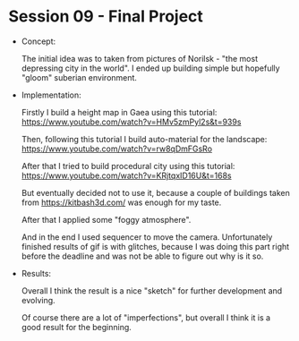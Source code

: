 # Session 09 - Final Project



- Concept:

  The initial idea was to taken from pictures of Norilsk - "the most depressing city in the world". I ended up building simple but hopefully "gloom" suberian environment.

- Implementation:

  Firstly I build a height map in Gaea using this tutorial: https://www.youtube.com/watch?v=HMv5zmPyl2s&t=939s

  Then, following this tutorial I build auto-material for the landscape: https://www.youtube.com/watch?v=rw8qDmFGsRo

  After that I tried to build procedural city using this tutorial: https://www.youtube.com/watch?v=KRjtqxID16U&t=168s

  But eventually decided not to use it, because a couple of buildings taken from https://kitbash3d.com/ was enough for my taste.

  After that I applied some "foggy atmosphere".

  And in the end I used sequencer to move the camera. Unfortunately finished results of gif is with glitches, because I was doing this part right before the deadline and was not be able to figure out why is it so. 

- Results:

  Overall I think the result is a nice "sketch" for further development and evolving.

  Of course there are a lot of "imperfections", but overall I think it is a good result for the beginning.

  

  

